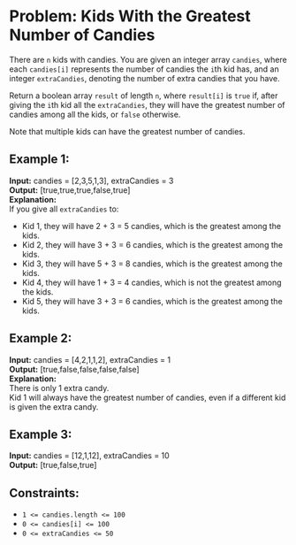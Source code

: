 # Problem: Kids With the Greatest Number of Candies

There are `n` kids with candies. You are given an integer array `candies`, where each `candies[i]` represents the number of candies the `i`th kid has, and an integer `extraCandies`, denoting the number of extra candies that you have.

Return a boolean array `result` of length `n`, where `result[i]` is `true` if, after giving the `i`th kid all the `extraCandies`, they will have the greatest number of candies among all the kids, or `false` otherwise.

Note that multiple kids can have the greatest number of candies.

## Example 1:

**Input:** candies = [2,3,5,1,3], extraCandies = 3  
**Output:** [true,true,true,false,true]  
**Explanation:**  
If you give all `extraCandies` to:
- Kid 1, they will have 2 + 3 = 5 candies, which is the greatest among the kids.
- Kid 2, they will have 3 + 3 = 6 candies, which is the greatest among the kids.
- Kid 3, they will have 5 + 3 = 8 candies, which is the greatest among the kids.
- Kid 4, they will have 1 + 3 = 4 candies, which is not the greatest among the kids.
- Kid 5, they will have 3 + 3 = 6 candies, which is the greatest among the kids.

## Example 2:

**Input:** candies = [4,2,1,1,2], extraCandies = 1  
**Output:** [true,false,false,false,false]  
**Explanation:**  
There is only 1 extra candy.  
Kid 1 will always have the greatest number of candies, even if a different kid is given the extra candy.

## Example 3:

**Input:** candies = [12,1,12], extraCandies = 10  
**Output:** [true,false,true]  

## Constraints:

- `1 <= candies.length <= 100`
- `0 <= candies[i] <= 100`
- `0 <= extraCandies <= 50`
